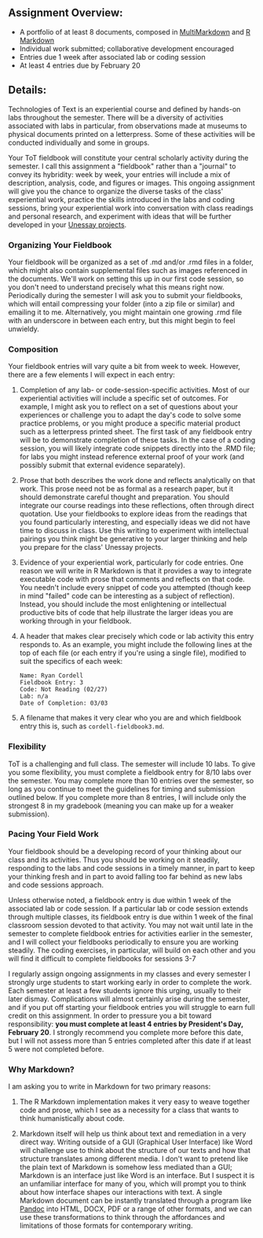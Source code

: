 ## Assignment Overview:

+ A portfolio of at least 8 documents, composed in [MultiMarkdown](http://fletcherpenney.net/multimarkdown/) and [R Markdown](http://rmarkdown.rstudio.com/)
+ Individual work submitted; collaborative development encouraged
+ Entries due 1 week after associated lab or coding session
+ At least 4 entries due by February 20

## Details:

Technologies of Text is an experiential course and defined by hands-on labs throughout the semester. There will be a diversity of activities associated with labs in particular, from observations made at museums to physical documents printed on a letterpress. Some of these activities will be conducted individually and some in groups.

Your ToT fieldbook will constitute your central scholarly activity during the semester. I call this assignment a "fieldbook" rather than a "journal" to convey its hybridity: week by week, your entries will include a mix of description, analysis, code, and figures or images. This ongoing assignment will give you the chance to organize the diverse tasks of the class' experiential work, practice the skills introduced in the labs and coding sessions, bring your experiential work into conversation with class readings and personal research, and experiment with ideas that will be further developed in your [Unessay projects](#unessay).

### Organizing Your Fieldbook

Your fieldbook will be organized as a set of .md and/or .rmd files in a folder, which might also contain supplemental files such as images referenced in the documents. We'll work on setting this up in our first code session, so you don't need to understand precisely what this means right now. Periodically during the semester I will ask you to submit your fieldbooks, which will entail compressing your folder (into a zip file or similar) and emailing it to me. Alternatively, you might maintain one growing .rmd file with an underscore in between each entry, but this might begin to feel unwieldy.  

### Composition

Your fieldbook entries will vary quite a bit from week to week. However, there are a few elements I will expect in each entry:

1. Completion of any lab- or code-session-specific activities. Most of our experiential activities will include a specific set of outcomes. For example, I might ask you to reflect on a set of questions about your experiences or challenge you to adapt the day's code to solve some practice problems, or you might produce a specific material product such as a letterpress printed sheet. The first task of any fieldbook entry will be to demonstrate completion of these tasks. In the case of a coding session, you will likely integrate code snippets directly into the .RMD file; for labs you might instead reference external proof of your work (and possibly submit that external evidence separately).

2. Prose that both describes the work done and reflects analytically on that work. This prose need not be as formal as a research paper, but it should demonstrate careful thought and preparation. You should integrate our course readings into these reflections, often through direct quotation. Use your fieldbooks to explore ideas from the readings that you found particularly interesting, and especially ideas we did not have time to discuss in class. Use this writing to experiment with intellectual pairings you think might be generative to your larger thinking and help you prepare for the class' Unessay projects.

3. Evidence of your experiential work, particularly for code entries. One reason we will write in R Markdown is that it provides a way to integrate executable code with prose that comments and reflects on that code. You needn't include every snippet of code you attempted (though keep in mind "failed" code can be interesting as a subject of reflection). Instead, you should include the most enlightening or intellectual productive bits of code that help illustrate the larger ideas you are working through in your fieldbook.

4. A header that makes clear precisely which code or lab activity this entry responds to. As an example, you might include the following lines at the top of each file (or each entry if you're using a single file), modified to suit the specifics of each week:

    ```
    Name: Ryan Cordell
    Fieldbook Entry: 3
    Code: Not Reading (02/27)
    Lab: n/a
    Date of Completion: 03/03  
    ```

5. A filename that makes it very clear who you are and which fieldbook entry this is, such as ```cordell-fieldbook3.md```. 

### Flexibility

ToT is a challenging and full class. The semester will include 10 labs. To give you some flexibility, you must complete a fieldbook entry for 8/10 labs over the semester. You may complete more than 10 entries over the semester, so long as you continue to meet the guidelines for timing and submission outlined below. If you complete more than 8 entries, I will include only the strongest 8 in my gradebook (meaning you can make up for a weaker submission). 

### Pacing Your Field Work

Your fieldbook should be a developing record of your thinking about our class and its activities. Thus you should be working on it steadily, responding to the labs and code sessions in a timely manner, in part to keep your thinking fresh and in part to avoid falling too far behind as new labs and code sessions approach. 

Unless otherwise noted, a fieldbook entry is due within 1 week of the associated lab or code session. If a particular lab or code session extends through multiple classes, its fieldbook entry is due within 1 week of the final classroom session devoted to that activity. You may not wait until late in the semester to complete fieldbook entries for activities earlier in the semester, and I will collect your fieldbooks periodically to ensure you are working steadily. The coding exercises, in particular, will build on each other and you will find it difficult to complete fieldbooks for sessions 3-7

I regularly assign ongoing assignments in my classes and every semester I strongly urge students to start working early in order to complete the work. Each semester at least a few students ignore this urging, usually to their later dismay. Complications will almost certainly arise during the semester, and if you put off starting your fieldbook entries you will struggle to earn full credit on this assignment. In order to pressure you a bit toward responsibility: **you must complete at least 4 entries by President's Day, February 20**. I strongly recommend you complete more before this date, but I will not assess more than 5 entries completed after this date if at least 5 were not completed before. 

### Why Markdown?

I am asking you to write in Markdown for two primary reasons: 

1. The R Markdown implementation makes it very easy to weave together code and prose, which I see as a necessity for a class that wants to think humanistically about code. 

2. Markdown itself will help us think about text and remediation in a very direct way. Writing outside of a GUI (Graphical User Interface) like Word will challenge use to think about the structure of our texts and how that structure translates among different media. I don't want to pretend like the plain text of Markdown is somehow less mediated than a GUI; Markdown is an interface just like Word is an interface. But I suspect it is an unfamiliar interface for many of you, which will prompt you to think about how interface shapes our interactions with text. A single Markdown document can be instantly translated through a program like [Pandoc](http://pandoc.org/) into HTML, DOCX, PDF or a range of other formats, and we can use these transformations to think through the affordances and limitations of those formats for contemporary writing. 